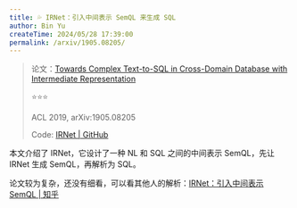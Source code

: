 ```yaml
---
title: 💦 IRNet：引入中间表示 SemQL 来生成 SQL
author: Bin Yu
createTime: 2024/05/28 17:39:00
permalink: /arxiv/1905.08205/
---
```


> 论文：[Towards Complex Text-to-SQL in Cross-Domain Database with Intermediate Representation](https://aclanthology.org/P19-1444)
>
> ⭐⭐⭐
>
> ACL 2019, arXiv:1905.08205
>
> Code: [IRNet | GitHub](https://github.com/microsoft/IRNet)

本文介绍了 IRNet，它设计了一种 NL 和 SQL 之间的中间表示 SemQL，先让 IRNet 生成 SemQL，再解析为 SQL。

论文较为复杂，还没有细看，可以看其他人的解析：[IRNet：引入中间表示SemQL | 知乎](https://zhuanlan.zhihu.com/p/652294152)